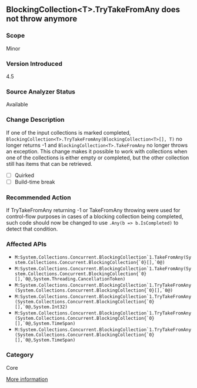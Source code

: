 ## BlockingCollection&lt;T&gt;.TryTakeFromAny does not throw anymore

### Scope
Minor

### Version Introduced
4.5

### Source Analyzer Status
Available

### Change Description
If one of the input collections is marked completed, `BlockingCollection<T>.TryTakeFromAny(BlockingCollection<T>[], T)` no longer returns -1 and `BlockingCollection<T>.TakeFromAny` no longer throws an exception. This change makes it possible to work with collections when one of the collections is either empty or completed, but the other collection still has items that can be retrieved.

- [ ] Quirked
- [ ] Build-time break

### Recommended Action
If TryTakeFromAny returning -1 or TakeFromAny throwing were used for control-flow purposes in cases of a blocking collection being completed, such code should now be changed to use `.Any(b => b.IsCompleted)` to detect that condition.

### Affected APIs
* ``M:System.Collections.Concurrent.BlockingCollection`1.TakeFromAny(System.Collections.Concurrent.BlockingCollection{`0}[],`0@)``
* ``M:System.Collections.Concurrent.BlockingCollection`1.TakeFromAny(System.Collections.Concurrent.BlockingCollection{`0}[],`0@,System.Threading.CancellationToken)``
* ``M:System.Collections.Concurrent.BlockingCollection`1.TryTakeFromAny(System.Collections.Concurrent.BlockingCollection{`0}[],`0@)``
* ``M:System.Collections.Concurrent.BlockingCollection`1.TryTakeFromAny(System.Collections.Concurrent.BlockingCollection{`0}[],`0@,System.Int32)``
* ``M:System.Collections.Concurrent.BlockingCollection`1.TryTakeFromAny(System.Collections.Concurrent.BlockingCollection{`0}[],`0@,System.TimeSpan)``
* ``M:System.Collections.Concurrent.BlockingCollection`1.TryTakeFromAny(System.Collections.Concurrent.BlockingCollection{`0}[],`0@,System.TimeSpan)``

### Category
Core

[More information](https://msdn.microsoft.com/en-us/library/hh367887#core)

<!-- breaking change id: 18 -->
